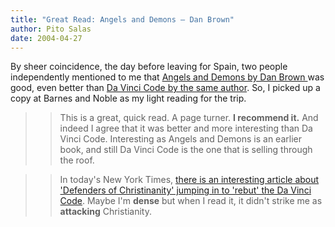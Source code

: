```yaml
---
title: "Great Read: Angels and Demons – Dan Brown"
author: Pito Salas
date: 2004-04-27
---
```




By sheer coincidence, the day before leaving for Spain, two people
independently mentioned to me that [Angels and Demons by Dan Brown
](<http://www.amazon.com/exec/obidos/tg/detail/-/0671027360/002-2245285-3016003?v=glance>)was
good, even better than [Da Vinci Code by the same
author](<http://www.amazon.com/exec/obidos/tg/detail/-/0385504209/002-2245285-3016003?v=glance>).
So, I picked up a copy at Barnes and Noble as my light reading for the trip.

>>

>> This is a great, quick read. A page turner. **I recommend it.** And indeed
I agree that it was better and more interesting than Da Vinci Code.
Interesting as Angels and Demons is an earlier book, and still Da Vinci Code
is the one that is selling through the roof.

>>

>> In today's New York Times, [there is an interesting article about
'Defenders of Christinanity' jumping in to 'rebut' the Da Vinci
Code](<http://www.nytimes.com/2004/04/27/books/27CODE.html?hp?8hpib>). Maybe
I'm **dense** but when I read it, it didn't strike me as **attacking**
Christianity.


